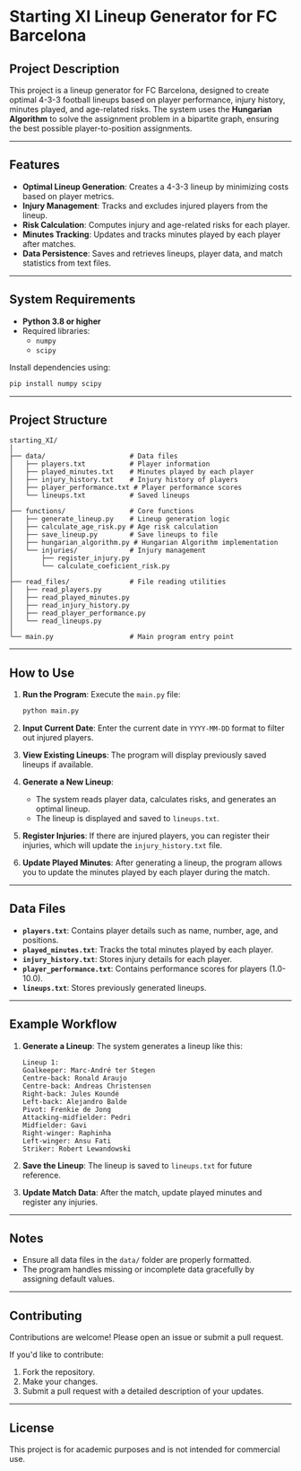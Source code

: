 # Starting XI Lineup Generator for FC Barcelona

## **Project Description**
This project is a lineup generator for FC Barcelona, designed to create optimal 4-3-3 football lineups based on player performance, injury history, minutes played, and age-related risks. The system uses the **Hungarian Algorithm** to solve the assignment problem in a bipartite graph, ensuring the best possible player-to-position assignments.

---

## **Features**
- **Optimal Lineup Generation**: Creates a 4-3-3 lineup by minimizing costs based on player metrics.
- **Injury Management**: Tracks and excludes injured players from the lineup.
- **Risk Calculation**: Computes injury and age-related risks for each player.
- **Minutes Tracking**: Updates and tracks minutes played by each player after matches.
- **Data Persistence**: Saves and retrieves lineups, player data, and match statistics from text files.

---

## **System Requirements**
- **Python 3.8 or higher**
- Required libraries:
  - `numpy`
  - `scipy`

Install dependencies using:
```bash
pip install numpy scipy
```

---

## **Project Structure**
```
starting_XI/
│
├── data/                     # Data files
│   ├── players.txt           # Player information
│   ├── played_minutes.txt    # Minutes played by each player
│   ├── injury_history.txt    # Injury history of players
│   ├── player_performance.txt # Player performance scores
│   └── lineups.txt           # Saved lineups
│
├── functions/                # Core functions
│   ├── generate_lineup.py    # Lineup generation logic
│   ├── calculate_age_risk.py # Age risk calculation
│   ├── save_lineup.py        # Save lineups to file
│   ├── hungarian_algorithm.py # Hungarian Algorithm implementation
│   └── injuries/             # Injury management
│       ├── register_injury.py
│       └── calculate_coeficient_risk.py
│
├── read_files/               # File reading utilities
│   ├── read_players.py
│   ├── read_played_minutes.py
│   ├── read_injury_history.py
│   ├── read_player_performance.py
│   └── read_lineups.py
│
└── main.py                   # Main program entry point
```

---

## **How to Use**
1. **Run the Program**:
   Execute the `main.py` file:
   ```bash
   python main.py
   ```

2. **Input Current Date**:
   Enter the current date in `YYYY-MM-DD` format to filter out injured players.

3. **View Existing Lineups**:
   The program will display previously saved lineups if available.

4. **Generate a New Lineup**:
   - The system reads player data, calculates risks, and generates an optimal lineup.
   - The lineup is displayed and saved to `lineups.txt`.

5. **Register Injuries**:
   If there are injured players, you can register their injuries, which will update the `injury_history.txt` file.

6. **Update Played Minutes**:
   After generating a lineup, the program allows you to update the minutes played by each player during the match.

---

## **Data Files**
- **`players.txt`**: Contains player details such as name, number, age, and positions.
- **`played_minutes.txt`**: Tracks the total minutes played by each player.
- **`injury_history.txt`**: Stores injury details for each player.
- **`player_performance.txt`**: Contains performance scores for players (1.0-10.0).
- **`lineups.txt`**: Stores previously generated lineups.

---

## **Example Workflow**
1. **Generate a Lineup**:
   The system generates a lineup like this:
   ```
   Lineup 1:
   Goalkeeper: Marc-André ter Stegen
   Centre-back: Ronald Araujo
   Centre-back: Andreas Christensen
   Right-back: Jules Koundé
   Left-back: Alejandro Balde
   Pivot: Frenkie de Jong
   Attacking-midfielder: Pedri
   Midfielder: Gavi
   Right-winger: Raphinha
   Left-winger: Ansu Fati
   Striker: Robert Lewandowski
   ```

2. **Save the Lineup**:
   The lineup is saved to `lineups.txt` for future reference.

3. **Update Match Data**:
   After the match, update played minutes and register any injuries.

---

## **Notes**
- Ensure all data files in the `data/` folder are properly formatted.
- The program handles missing or incomplete data gracefully by assigning default values.

---

## **Contributing**
Contributions are welcome! Please open an issue or submit a pull request.

If you'd like to contribute:
1. Fork the repository.
2. Make your changes.
3. Submit a pull request with a detailed description of your updates.

---

## **License**
This project is for academic purposes and is not intended for commercial use.
